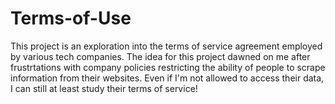 # Terms-of-Use
This project is an exploration into the terms of service agreement employed by various tech companies. The idea for this project dawned on me after frustrtations with company policies restricting the ability of people to scrape information from their websites. Even if I'm not allowed to access their data, I can still at least study their terms of service!
